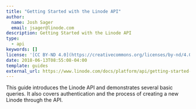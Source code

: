 ```yaml
---
title: "Getting Started with the Linode API"
author:
  name: Josh Sager
  email: jsager@linode.com
description: Getting Started with the Linode API
type: 
  - api
keywords: []
license: '[CC BY-ND 4.0](https://creativecommons.org/licenses/by-nd/4.0)'
date: 2018-06-13T08:55:08-04:00
template: guides
external_url: https://www.linode.com/docs/platform/api/getting-started-with-the-linode-api/
---
```

This guide introduces the Linode API and demonstrates several basic queries.
It also covers authentication and the process of creating a new Linode through
the API.



